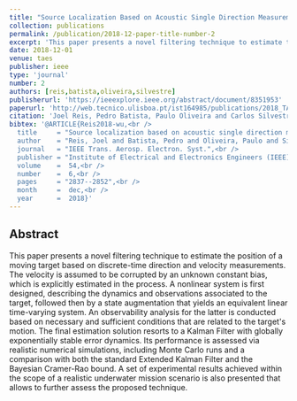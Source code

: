 ```yaml
---
title: "Source Localization Based on Acoustic Single Direction Measurements"
collection: publications
permalink: /publication/2018-12-paper-title-number-2
excerpt: 'This paper presents a novel filtering technique to estimate the position of a moving target based on discrete-time direction and velocity measurements.'
date: 2018-12-01
venue: taes
publisher: ieee
type: 'journal'
number: 2
authors: [reis,batista,oliveira,silvestre]
publisherurl: 'https://ieeexplore.ieee.org/abstract/document/8351953'
paperurl: 'http://web.tecnico.ulisboa.pt/ist164985/publications/2018_TAES_Source_Localization_Based_on_Acoustic_Single_Direction_Measurements.pdf'
citation: 'Joel Reis, Pedro Batista, Paulo Oliveira and Carlos Silvestre, "Source Localization Based on Acoustic Single Direction Measurements," IEEE Transactions on Aerospace and Electronic Systems, vol. 54, no. 6, pp. 2837-2852, Dec. 2018, doi:10.1109/TAES.2018.2831118.'
bibtex: '@ARTICLE{Reis2018-wu,<br />
  title     = "Source localization based on acoustic single direction measurements",<br />
  author    = "Reis, Joel and Batista, Pedro and Oliveira, Paulo and Silvestre, Carlos",<br />
  journal   = "IEEE Trans. Aerosp. Electron. Syst.",<br />
  publisher = "Institute of Electrical and Electronics Engineers (IEEE)",<br />
  volume    =  54,<br />
  number    =  6,<br />
  pages     = "2837--2852",<br />
  month     =  dec,<br />
  year      =  2018}'
---
```

**Abstract**
---
This paper presents a novel filtering technique to estimate the position of a moving target based on discrete-time direction and velocity measurements.
The velocity is assumed to be corrupted by an unknown constant bias, which is explicitly estimated in the process.
A nonlinear system is first designed, describing the dynamics and observations associated to the target, followed then by a state augmentation that yields an equivalent linear time-varying system.
An observability analysis for the latter is conducted based on necessary and sufficient conditions that are related to the target's motion.
The final estimation solution resorts to a Kalman Filter with globally exponentially stable error dynamics.
Its performance is assessed via realistic numerical simulations, including Monte Carlo runs and a comparison with both the standard Extended Kalman Filter and the Bayesian Cramer-Rao bound.
A set of experimental results achieved within the scope of a realistic underwater mission scenario is also presented that allows to further assess the proposed technique.
